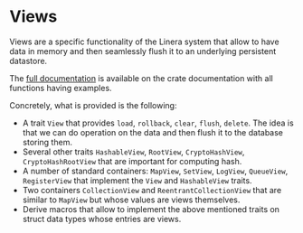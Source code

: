 # Views

Views are a specific functionality of the Linera system that allow to have data in memory
and then seamlessly flush it to an underlying persistent datastore.

The [full documentation](https://docs.rs/linera-views/latest/linera_views/) is available on the crate documentation with all functions having
examples.

Concretely, what is provided is the following:

- A trait `View` that provides `load`, `rollback`, `clear`, `flush`, `delete`. The idea
  is that we can do operation on the data and then flush it to the database storing them.
- Several other traits `HashableView`, `RootView`, `CryptoHashView`, `CryptoHashRootView`
  that are important for computing hash.
- A number of standard containers: `MapView`, `SetView`, `LogView`, `QueueView`, `RegisterView`
  that implement the `View` and `HashableView` traits.
- Two containers `CollectionView` and `ReentrantCollectionView` that are similar to `MapView` but
  whose values are views themselves.
- Derive macros that allow to implement the above mentioned traits on struct data types whose
  entries are views.
